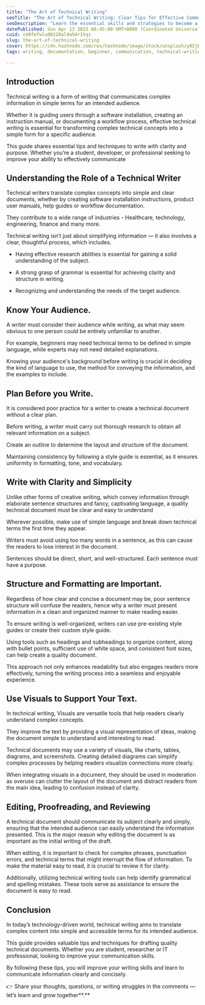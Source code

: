 ```yaml
---
title: "The Art of Technical Writing"
seoTitle: "The Art of Technical Writing: Clear Tips for Effective Communication"
seoDescription: "Learn the essential skills and strategies to become a better technical writer."
datePublished: Sun Apr 13 2025 08:45:00 GMT+0000 (Coordinated Universal Time)
cuid: cm9fefwlu00120al4a94r1tqz
slug: the-art-of-technical-writing
cover: https://cdn.hashnode.com/res/hashnode/image/stock/unsplash/y02jEX_B0O0/upload/aee67175c3a0478669b335e46695c983.jpeg
tags: writing, documentation, beginner, communication, technical-writing-1, beginnersguide, writing-tips

---
```


## Introduction

Technical writing is a form of writing that communicates complex information in simple terms for an intended audience.

Whether it is guiding users through a software installation, creating an instruction manual, or documenting a workflow process, effective technical writing is essential for transforming complex technical concepts into a simple form for a specific audience.

This guide shares essential tips and techniques to write with clarity and purpose. Whether you’re a student, developer, or professional seeking to improve your ability to effectively communicate

## Understanding the Role of a Technical Writer

Technical writers translate complex concepts into simple and clear documents, whether by creating software installation instructions, product user manuals, help guides or workflow documentation.

They contribute to a wide range of industries - Healthcare, technology, engineering, finance and many more.

Technical writing isn’t just about simplifying information — it also involves a clear, thoughtful process, which includes.

* Having effective research abilities is essential for gaining a solid understanding of the subject.
    
* A strong grasp of grammar is essential for achieving clarity and structure in writing.
    
* Recognizing and understanding the needs of the target audience.
    

## Know Your Audience.

A writer must consider their audience while writing, as what may seem obvious to one person could be entirely unfamiliar to another.

For example, beginners may need technical terms to be defined in simple language, while experts may not need detailed explanations.

Knowing your audience's background before writing is crucial in deciding the kind of language to use, the method for conveying the information, and the examples to include.

## Plan Before you Write.

It is considered poor practice for a writer to create a technical document without a clear plan.

Before writing, a writer must carry out thorough research to obtain all relevant information on a subject.

Create an outline to determine the layout and structure of the document.

Maintaining consistency by following a style guide is essential, as it ensures uniformity in formatting, tone, and vocabulary.

## Write with Clarity and Simplicity

Unlike other forms of creative writing, which convey information through elaborate sentence structures and fancy, captivating language, a quality technical document must be clear and easy to understand

Wherever possible, make use of simple language and break down technical terms the first time they appear.

Writers must avoid using too many words in a sentence, as this can cause the readers to lose interest in the document.

Sentences should be direct, short, and well-structured. Each sentence must have a purpose.

## Structure and Formatting are Important.

Regardless of how clear and concise a document may be, poor sentence structure will confuse the readers, hence why a writer must present information in a clean and organized manner to make reading easier.

To ensure writing is well-organized, writers can use pre-existing style guides or create their custom style guide.

Using tools such as headings and subheadings to organize content, along with bullet points, sufficient use of white space, and consistent font sizes, can help create a quality document.

This approach not only enhances readability but also engages readers more effectively, turning the writing process into a seamless and enjoyable experience.

## Use Visuals to Support Your Text.

In technical writing, Visuals are versatile tools that help readers clearly understand complex concepts.

They improve the text by providing a visual representation of ideas, making the document simple to understand and interesting to read.

Technical documents may use a variety of visuals, like charts, tables, diagrams, and screenshots. Creating detailed diagrams can simplify complex processes by helping readers visualize connections more clearly.

When integrating visuals in a document, they should be used in moderation as overuse can clutter the layout of the document and distract readers from the main idea, leading to confusion instead of clarity.

## Editing, Proofreading, and Reviewing

A technical document should communicate its subject clearly and simply, ensuring that the intended audience can easily understand the information presented. This is the major reason why editing the document is as important as the initial writing of the draft.

When editing, it is important to check for complex phrases, punctuation errors, and technical terms that might interrupt the flow of information. To make the material easy to read, it is crucial to review it for clarity.

Additionally, utilizing technical writing tools can help identify grammatical and spelling mistakes. These tools serve as assistance to ensure the document is easy to read.

## Conclusion

In today’s technology-driven world, technical writing aims to translate complex content into simple and accessible terms for its intended audience.

This guide provides valuable tips and techniques for drafting quality technical documents. Whether you are student, researcher or IT professional, looking to improve your communication skills.

By following these tips, you will improve your writing skills and learn to communicate information clearly and concisely.

👉 Share your thoughts, questions, or writing struggles in the comments — let’s learn and grow together**.**